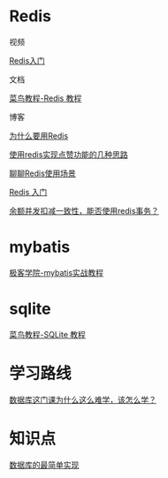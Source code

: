 # Redis

视频

[Redis入门](https://www.imooc.com/learn/839)

文档

[菜鸟教程-Redis 教程](https://www.runoob.com/redis/redis-tutorial.html)

博客

[为什么要用Redis](https://juejin.im/post/5b516dc75188251af363492d)

[使用redis实现点赞功能的几种思路](https://www.jianshu.com/p/2ab76d5bde71)

[聊聊Redis使用场景](https://juejin.im/post/58330053570c350059e0bb08)

[Redis 入门](https://juejin.im/post/5b4dd82ee51d451925629622)

[余额并发扣减一致性，能否使用redis事务？](https://mp.weixin.qq.com/s/4mGXzC9U5lM91GpVM__BMg)

# mybatis

[极客学院-mybatis实战教程](http://wiki.jikexueyuan.com/project/mybatis-in-action/)

# sqlite

[菜鸟教程-SQLite 教程](https://www.runoob.com/sqlite/sqlite-tutorial.html)

# 学习路线

[数据库这门课为什么这么难学，该怎么学？](https://www.zhihu.com/question/26788013/answer/369020456)

# 知识点

[数据库的最简单实现](http://www.ruanyifeng.com/blog/2014/07/database_implementation.html)